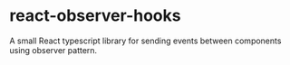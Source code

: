 # react-observer-hooks
A small React typescript library for sending events between components using observer pattern.
